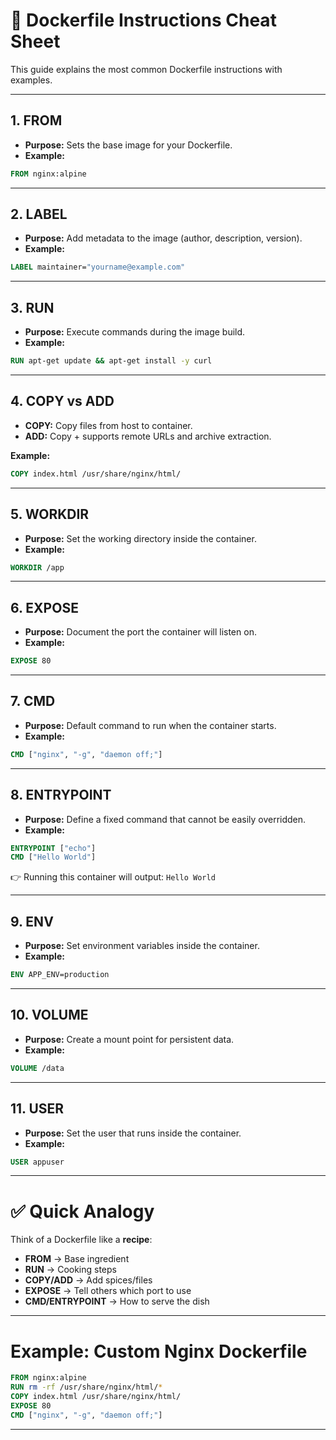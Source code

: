 # 🐳 Dockerfile Instructions Cheat Sheet

This guide explains the most common Dockerfile instructions with examples.

---

## 1. FROM
- **Purpose:** Sets the base image for your Dockerfile.
- **Example:**
```dockerfile
FROM nginx:alpine
```

---

## 2. LABEL
- **Purpose:** Add metadata to the image (author, description, version).
- **Example:**
```dockerfile
LABEL maintainer="yourname@example.com"
```

---

## 3. RUN
- **Purpose:** Execute commands during the image build.
- **Example:**
```dockerfile
RUN apt-get update && apt-get install -y curl
```

---

## 4. COPY vs ADD
- **COPY:** Copy files from host to container.
- **ADD:** Copy + supports remote URLs and archive extraction.

**Example:**
```dockerfile
COPY index.html /usr/share/nginx/html/
```

---

## 5. WORKDIR
- **Purpose:** Set the working directory inside the container.
- **Example:**
```dockerfile
WORKDIR /app
```

---

## 6. EXPOSE
- **Purpose:** Document the port the container will listen on.
- **Example:**
```dockerfile
EXPOSE 80
```

---

## 7. CMD
- **Purpose:** Default command to run when the container starts.
- **Example:**
```dockerfile
CMD ["nginx", "-g", "daemon off;"]
```

---

## 8. ENTRYPOINT
- **Purpose:** Define a fixed command that cannot be easily overridden.
- **Example:**
```dockerfile
ENTRYPOINT ["echo"]
CMD ["Hello World"]
```
👉 Running this container will output: `Hello World`

---

## 9. ENV
- **Purpose:** Set environment variables inside the container.
- **Example:**
```dockerfile
ENV APP_ENV=production
```

---

## 10. VOLUME
- **Purpose:** Create a mount point for persistent data.
- **Example:**
```dockerfile
VOLUME /data
```

---

## 11. USER
- **Purpose:** Set the user that runs inside the container.
- **Example:**
```dockerfile
USER appuser
```

---

# ✅ Quick Analogy
Think of a Dockerfile like a **recipe**:

- **FROM** → Base ingredient  
- **RUN** → Cooking steps  
- **COPY/ADD** → Add spices/files  
- **EXPOSE** → Tell others which port to use  
- **CMD/ENTRYPOINT** → How to serve the dish  

---

# Example: Custom Nginx Dockerfile
```dockerfile
FROM nginx:alpine
RUN rm -rf /usr/share/nginx/html/*
COPY index.html /usr/share/nginx/html/
EXPOSE 80
CMD ["nginx", "-g", "daemon off;"]
```

---
